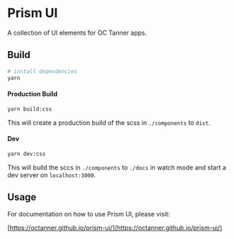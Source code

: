 # Prism UI

A collection of UI elements for OC Tanner apps.

## Build

```bash
# install dependencies
yarn
```

#### Production Build

```bash
yarn build:css
```

This will create a production build of the scss in `./components` to `dist`.

#### Dev

```bash
yarn dev:css
```

This will build the sccs in `./components` to `./docs` in watch mode and start a dev server on `localhost:3000`.

## Usage

For documentation on how to use Prism UI, please visit:

[https://octanner.github.io/prism-ui/](https://octanner.github.io/prism-ui/)

